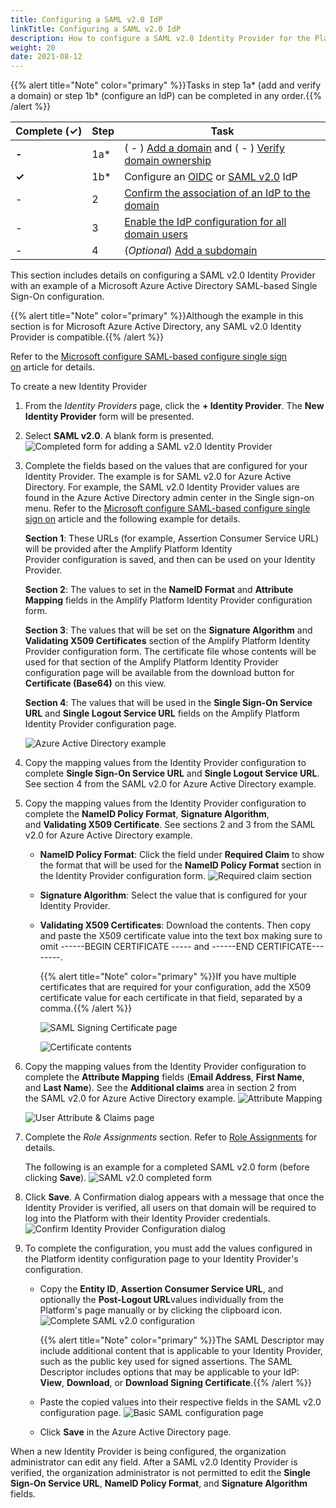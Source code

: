 ```yaml
---
title: Configuring a SAML v2.0 IdP
linkTitle: Configuring a SAML v2.0 IdP
description: How to configure a SAML v2.0 Identity Provider for the Platform.
weight: 20
date: 2021-08-12
---
```


{{% alert title="Note" color="primary" %}}Tasks in step 1a\* (add and verify a domain) or step 1b\* (configure an IdP) can be completed in any order.{{% /alert %}}

| Complete (**✓)** | Step | Task |
| --- | --- | --- |
| **\-** | 1a\* | ( - ) [Add a domain](/docs/management_guide/configuring_and_managing_identity_providers/managing_domains/adding_a_domain/) and ( - ) [Verify domain ownership](/docs/management_guide/configuring_and_managing_identity_providers/managing_domains/verify_domain_ownership) |
| **✓** | 1b\* | Configure an [OIDC](/docs/management_guide/configuring_and_managing_identity_providers_idps/managing_identity_provider_configuration/configuring_an_openid_connect_oidc_idp/) or [SAML v2.0](/docs/management_guide/configuring_and_managing_identity_providers_idps/managing_identity_provider_configuration/configuring_a_saml_v2.0_idp) IdP |
| \- | 2 | [Confirm the association of an IdP to the domain](/docs/management_guide/configuring_and_managing_identity_providers_idps/enabling_the_identity_provider_configuration/confirming_the_association_of_an_idp_to_the_domain/) |
| \- | 3 | [Enable the IdP configuration for all domain users](/docs/management_guide/configuring_and_managing_identity_providers_idps/enabling_the_identity_provider_configuration/) |
| \- | 4 | (_Optional_) [Add a subdomain](/docs/management_guide/configuring_and_managing_identity_providers_idps/managing_domains/adding_a_subdomain/) |

This section includes details on configuring a SAML v2.0 Identity Provider with an example of a Microsoft Azure Active Directory SAML-based Single Sign-On configuration.

{{% alert title="Note" color="primary" %}}Although the example in this section is for Microsoft Azure Active Directory, any SAML v2.0 Identity Provider is compatible.{{% /alert %}}

Refer to the [Microsoft configure SAML-based configure single sign on](https://docs.microsoft.com/en-us/azure/active-directory/manage-apps/configure-single-sign-on-non-gallery-applications) article for details.

To create a new Identity Provider

1. From the _Identity Providers_ page, click the **\+ Identity Provider**. The **New Identity Provider** form will be presented.
2. Select **SAML v2.0**. A blank form is presented.
    ![Completed form for adding a SAML v2.0 Identity Provider](/Images/saml_new_empty.png)
3. Complete the fields based on the values that are configured for your Identity Provider. The example is for SAML v2.0 for Azure Active Directory. For example, the SAML v2.0 Identity Provider values are found in the Azure Active Directory admin center in the Single sign-on menu. Refer to the [Microsoft configure SAML-based configure single sign on](https://docs.microsoft.com/en-us/azure/active-directory/manage-apps/configure-single-sign-on-non-gallery-applications) article and the following example for details.

    **Section 1**: These URLs (for example, Assertion Consumer Service URL) will be provided after the Amplify Platform Identity Provider configuration is saved, and then can be used on your Identity Provider.

    **Section 2**: The values to set in the **NameID Format** and **Attribute Mapping** fields in the Amplify Platform Identity Provider configuration form.

    **Section 3**: The values that will be set on the **Signature Algorithm** and **Validating X509 Certificates** section of the Amplify Platform Identity Provider configuration form. The certificate file whose contents will be used for that section of the Amplify Platform Identity Provider configuration page will be available from the download button for **Certificate (Base64)** on this view.

    **Section 4**: The values that will be used in the **Single Sign-On Service URL** and **Single Logout Service URL** fields on the Amplify Platform Identity Provider configuration page.

    ![Azure Active Directory example](/Images/ad_overview.png)

4. Copy the mapping values from the Identity Provider configuration to complete **Single Sign-On Service URL** and **Single Logout Service URL**. See section 4 from the SAML v2.0 for Azure Active Directory example.
5. Copy the mapping values from the Identity Provider configuration to complete the **NameID Policy Format**, **Signature Algorithm**, and **Validating X509 Certificate**. See sections 2 and 3 from the SAML v2.0 for Azure Active Directory example.

    * **NameID Policy Format**: Click the field under **Required Claim** to show the format that will be used for the **NameID Policy Format** section in the Identity Provider configuration form.
        ![Required claim section](/Images/ad_attribute_map_unique_name_id.png)
    * **Signature Algorithm**: Select the value that is configured for your Identity Provider.
    * **Validating X509 Certificates**: Download the contents. Then copy and paste the X509 certificate value into the text box making sure to omit \------BEGIN CERTIFICATE ----- and \------END CERTIFICATE--------.

        {{% alert title="Note" color="primary" %}}If you have multiple certificates that are required for your configuration, add the X509 certificate value for each certificate in that field, separated by a comma.{{% /alert %}}

        ![SAML Signing Certificate page](/Images/ad_certs.png)

        ![Certificate contents](/Images/ad_certificate.png)

6. Copy the mapping values from the Identity Provider configuration to complete the **Attribute Mapping** fields (**Email Address**, **First Name**, and **Last Name**). See the **Additional claims** area in section 2 from the SAML v2.0 for Azure Active Directory example.
    ![Attribute Mapping](/Images/360_saml_v2_0_attribute_mapping_values.png)

    ![User Attribute & Claims page](/Images/ad_attribute_map_claims.png)
7. Complete the _Role Assignments_ section. Refer to [Role Assignments](/docs/management_guide/configuring_and_managing_identity_providers_idps/managing_identity_provider_configuration/role_assignments/) for details.

    The following is an example for a completed SAML v2.0 form (before clicking **Save**).
    ![SAML v2.0 completed form](/Images/saml_new.png)
8. Click **Save**. A Confirmation dialog appears with a message that once the Identity Provider is verified, all users on that domain will be required to log into the Platform with their Identity Provider credentials.
    ![Confirm Identity Provider Configuration dialog](/Images/idp_save_configuration.png)

9. To complete the configuration, you must add the values configured in the Platform identity configuration page to your Identity Provider's configuration.
    * Copy the **Entity ID**, **Assertion Consumer Service URL**, and optionally the **Post-Logout URL**values individually from the Platform's page manually or by clicking the clipboard icon.
        ![Complete SAML v2.0 configuration](/Images/saml_overview.png)

        {{% alert title="Note" color="primary" %}}The SAML Descriptor may include additional content that is applicable to your Identity Provider, such as the public key used for signed assertions. The SAML Descriptor includes options that may be applicable to your IdP: **View**, **Download**, or **Download Signing Certificate**.{{% /alert %}}

    * Paste the copied values into their respective fields in the SAML v2.0 configuration page.
        ![Basic SAML configuration page](/Images/ad_supplied_urls.png)
    * Click **Save** in the Azure Active Directory page.

When a new Identity Provider is being configured, the organization administrator can edit any field. After a SAML v2.0 Identity Provider is verified, the organization administrator is not permitted to edit the **Single Sign-On Service URL**, **NameID Policy Format**, and **Signature Algorithm** fields.
